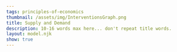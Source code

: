 ```yaml
---
tags: principles-of-economics
thumbnail: /assets/img/InterventionsGraph.png
title: Supply and Demand
description: 10-16 words max here... don't repeat title words.
layout: model.njk
show: true
---
```

<script defer>
const myCalculator = new EconVision();

myCalculator.setGraphs({ 'engine': 'desmos', 'idDiv': 'SupplyDemandGraph', 'height': '650px', 'width': '100', 'left': '-100', 'right': '1100', 'bottom': '-10', 'top': '600', 'copy': true, 'expressions': false, 'zoomFit': true, 'showXAxis': true, 'showYAxis': true, 'xAxisLabel': 'Quantity', 'yAxisLabel': 'Price' });

//static
myCalculator.addExpression({ 'idDiv': 'DemandFunctionStatic', 'latex': "y=-\\frac{50}{100}\\cdot x+300", 'color': '#be185d', 'hidden': false, 'listGraphs': [0] });
myCalculator.addExpression({ 'idDiv': 'SupplyFunctionStatic', 'latex': "y=\\frac{50}{100}\\cdot x+100", 'color': '#7e22ce', 'hidden': false, 'listGraphs': [0] });

//define demand curve using sliders
myCalculator.addSliderInput({ 'idDiv': 'DemandCurveInterceptSlider', 'title': 'Shift in the Demand Curve', 'latex': 'D_{c}', 'min': '0', 'max': '500', 'step': '1', 'defaultValue': '300', 'simpleMode': true, 'legendText': ["Inward shift", " ", "Outward shift"], 'listGraphs': [0] });
myCalculator.addSliderInput({ 'idDiv': 'DemandCurveSlopeSlider', 'title': 'Slope of the Demand Curve', 'latex': 'D_{m}', 'min': '0', 'max': '1000', 'step': '0.01', 'defaultValue': '50', 'simpleMode': true, 'legendText': ["More elastic", " ", "Less elastic"], 'listGraphs': [0] });
myCalculator.addExpression({ 'idDiv': 'DemandFunction', 'latex': "P_d(Q) = -D_{m}/100*Q + D_{c}", 'color': '#be185d', 'lineStyle': Desmos.Styles.DASHED, 'hidden': false, 'listGraphs': [0] });

myCalculator.line();
//define supply curve using sliders
myCalculator.addSliderInput({ 'idDiv': 'SupplyCurveInterceptSlider', 'title': 'Shift in the Supply Curve', 'latex': 'S_{c}', 'min': '-100', 'max': '200', 'step': '1', 'defaultValue': '100', 'simpleMode': true, 'legendText': ["Outward shift", " ", "Inward shift"], 'listGraphs': [0] });
myCalculator.addSliderInput({ 'idDiv': 'SupplyCurveSlopeSlider', 'title': 'Slope of the Supply Curve', 'latex': 'S_{m}', 'min': '0', 'max': '1000', 'step': '0.01', 'defaultValue': '50', 'simpleMode': true, 'legendText': ["More elastic", " ", "Less elastic"], 'listGraphs': [0] });
myCalculator.addExpression({ 'idDiv': 'SupplyFunction', 'latex': "P_s(Q) = S_{m}/100*Q + S_{c}", 'color': '#7e22ce', 'lineStyle': Desmos.Styles.DASHED, 'hidden': false, 'listGraphs': [0] });

//find equilibrium quantity and price 
myCalculator.addExpression({ 'idDiv': 'EquilibriumQuantity', 'latex': "P_s(q)\\sim P_d(q)", 'listGraphs': [0] });
myCalculator.addExpression({ 'idDiv': 'EquilibriumPrice', 'latex': "p = P_s(q)", 'listGraphs': [0] });

//label equilibrium quantity and price
myCalculator.addExpression({ 'idDiv': 'drawPline', 'latex': "y=p\\left\\{q>x>0\\right\\}", 'color': '#9c9c9c', 'lineStyle': Desmos.Styles.DASHED, 'lineWidth': '1', 'listGraphs': [0] });
myCalculator.addExpression({ 'idDiv': 'drawQline', 'latex': "x=q\\left\\{p>y>0\\right\\}", 'color': '#9c9c9c', 'lineStyle': Desmos.Styles.DASHED, 'lineWidth': '1', 'listGraphs': [0] });
myCalculator.addLabel({ 'idDiv': 'EquilibriumPLabel', 'latex': "(0, p)", 'label': 'P', 'color': '#475569', 'pointStyle': Desmos.Styles.POINT, 'labelOrientation':Desmos.LabelOrientations.RIGHT, 'showLabel': true, 'listGraphs': [0] });
myCalculator.addLabel({ 'idDiv': 'EquilibriumQLabel', 'latex': "(q, 0)", 'label': 'Q', 'color': '#475569', 'pointStyle': Desmos.Styles.POINT, 'labelOrientation':Desmos.LabelOrientations.ABOVE, 'showLabel': true, 'listGraphs': [0] });

//add instructions
myCalculator.setInstructions({
    'title': 'Getting Started',
    'content': 'Welcome to the Supply and Demand interactive graph. This graph helps you visualize the impact of changes in supply and demand on equilibrium price and quantity.'
});
myCalculator.setInstructions({
    'title': 'Using the Interactive Graph',
    'content': 'Use the sliders to shift the curves laterally and/or change the elasticity of the curves. Watch how these changes affect equilibrium quantity and equilibrium price.'
});

//set creator
myCalculator.setCreators({ 'title': 'Developer', 'name': 'Kyla', 'school': "CC'24" });

//update bounds of the graph
// myCalculator.addExpression({ 'idDiv': 'BountdTop', 'latex': "B_{t}=P_d(0)", 'listGraphs': [0] });
// myCalculator.addExpression({ 'idDiv': 'BountdRight', 'latex': 'P_d(B_{r})\\sim 0', 'listGraphs': [0] });
// myCalculator.setBounds({ 'top': 'B_{t}', 'right': 'B_{r}', 'listGraphs': [0] });


</script>
